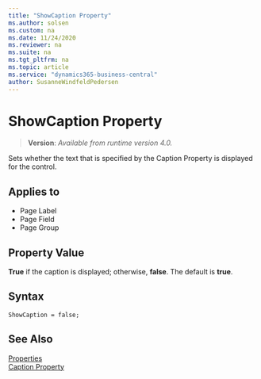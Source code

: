 ```yaml
---
title: "ShowCaption Property"
ms.author: solsen
ms.custom: na
ms.date: 11/24/2020
ms.reviewer: na
ms.suite: na
ms.tgt_pltfrm: na
ms.topic: article
ms.service: "dynamics365-business-central"
author: SusanneWindfeldPedersen
---
```

[//]: # (START>DO_NOT_EDIT)
[//]: # (IMPORTANT:Do not edit any of the content between here and the END>DO_NOT_EDIT.)
[//]: # (Any modifications should be made in the .xml files in the ModernDev repo.)
# ShowCaption Property
> **Version**: _Available from runtime version 4.0._

Sets whether the text that is specified by the Caption Property is displayed for the control.

## Applies to
-   Page Label
-   Page Field
-   Page Group


[//]: # (IMPORTANT: END>DO_NOT_EDIT)


## Property Value  

**True** if the caption is displayed; otherwise, **false**. The default is **true**.  

## Syntax

```AL
ShowCaption = false;
```

## See Also  

[Properties](devenv-properties.md)   
[Caption Property](devenv-caption-property.md)    

